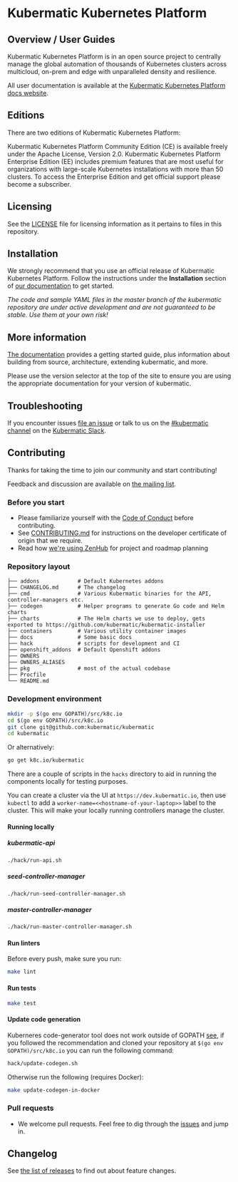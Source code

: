 # Kubermatic Kubernetes Platform

## Overview / User Guides

Kubermatic Kubernetes Platform is in an open source project to centrally manage the global automation of thousands of Kubernetes clusters across multicloud, on-prem and edge with unparalleled density and resilience.

All user documentation is available at the [Kubermatic Kubernetes Platform docs website][21].

## Editions
There are two editions of Kubermatic Kubernetes Platform:

Kubermatic Kubernetes Platform Community Edition (CE) is available freely under the Apache License, Version 2.0.
Kubermatic Kubernetes Platform Enterprise Edition (EE) includes premium features that are most useful for organizations with large-scale Kubernetes installations with more than 50 clusters. To access the Enterprise Edition and get official support please become a subscriber.

## Licensing
See the [LICENSE](LICENSE) file for licensing information as it pertains to files in this repository.

## Installation

We strongly recommend that you use an official release of Kubermatic Kubernetes Platform. Follow the instructions under the **Installation** section of [our documentation][21] to get started.

_The code and sample YAML files in the master branch of the kubermatic repository are under active development and are not guaranteed to be stable. Use them at your own risk!_

## More information

[The documentation][21] provides a getting started guide, plus information about building from source, architecture, extending kubermatic, and more.

Please use the version selector at the top of the site to ensure you are using the appropriate documentation for your version of kubermatic.

## Troubleshooting

If you encounter issues [file an issue][1] or talk to us on the [#kubermatic channel][12] on the [Kubermatic Slack][15].

## Contributing

Thanks for taking the time to join our community and start contributing!

Feedback and discussion are available on [the mailing list][11].

### Before you start

* Please familiarize yourself with the [Code of Conduct][4] before contributing.
* See [CONTRIBUTING.md][2] for instructions on the developer certificate of origin that we require.
* Read how [we're using ZenHub][13] for project and roadmap planning

### Repository layout

```
├── addons            # Default Kubernetes addons
├── CHANGELOG.md      # The changelog
├── cmd               # Various Kubermatic binaries for the API, controller-managers etc.
├── codegen           # Helper programs to generate Go code and Helm charts
├── charts            # The Helm charts we use to deploy, gets exported to https://github.com/kubermatic/kubermatic-installer
├── containers        # Various utility container images
├── docs              # Some basic docs
├── hack              # scripts for development and CI
├── openshift_addons  # Default Openshift addons
├── OWNERS
├── OWNERS_ALIASES
├── pkg               # most of the actual codebase
├── Procfile
└── README.md
```

### Development environment

```bash
mkdir -p $(go env GOPATH)/src/k8c.io
cd $(go env GOPATH)/src/k8c.io
git clone git@github.com:kubermatic/kubermatic
cd kubermatic
```

Or alternatively:

```bash
go get k8c.io/kubermatic
```

There are a couple of scripts in the `hacks` directory to aid in running the components locally
for testing purposes.

You can create a cluster via the UI at `https://dev.kubermatic.io`, then use `kubectl` to add a
`worker-name=<<hostname-of-your-laptop>>` label to the cluster. This will make your locally
running controllers manage the cluster.

#### Running locally

##### kubermatic-api

```bash
./hack/run-api.sh
```

##### seed-controller-manager

```bash
./hack/run-seed-controller-manager.sh
```

##### master-controller-manager

```bash
./hack/run-master-controller-manager.sh
```

#### Run linters

Before every push, make sure you run:

```bash
make lint
```
#### Run tests

```bash
make test
```

#### Update code generation

Kuberneres code-generator tool does not work outside of GOPATH
[see](https://github.com/kubernetes/kubernetes/issues/86753), if you followed
the recommendation and cloned your repository at `$(go env GOPATH)/src/k8c.io`
you can run the following command:

```bash
hack/update-codegen.sh
```

Otherwise run the following (requires Docker):

```bash
make update-codegen-in-docker
```

### Pull requests

* We welcome pull requests. Feel free to dig through the [issues][1] and jump in.

## Changelog

See [the list of releases][3] to find out about feature changes.

[1]: https://github.com/kubermatic/kubermatic/issues
[2]: https://github.com/kubermatic/kubermatic/blob/master/CONTRIBUTING.md
[3]: https://github.com/kubermatic/kubermatic/releases
[4]: https://github.com/kubermatic/kubermatic/blob/master/CODE_OF_CONDUCT.md

[11]: https://groups.google.com/forum/#!forum/kubermatic-dev
[12]: https://kubermatic.slack.com/messages/kubermatic
[13]: https://github.com/kubermatic/kubermatic/blob/master/Zenhub.md
[15]: http://slack.kubermatic.io/

[21]: https://docs.kubermatic.com/kubermatic/
